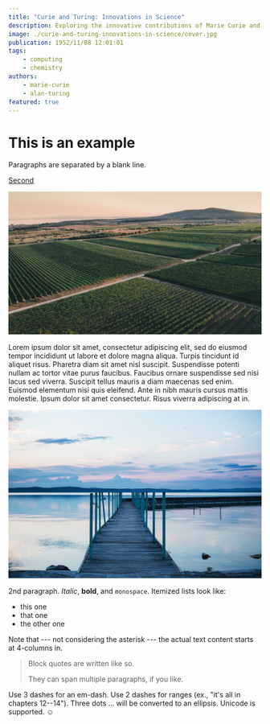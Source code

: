 ```yaml
---
title: "Curie and Turing: Innovations in Science"
description: Exploring the innovative contributions of Marie Curie and Alan Turing.
image: ./curie-and-turing-innovations-in-science/cover.jpg
publication: 1952/11/08 12:01:01
tags: 
    - computing
    - chemistry
authors: 
    - marie-curie
    - alan-turing
featured: true
---
```



# This is an example

Paragraphs are separated by a blank line.

[Second](/posts/second-post/) 

![image alt text](./curie-and-turing-innovations-in-science/balaton/balaton-10.jpg "image title")

Lorem ipsum dolor sit amet, consectetur adipiscing elit, sed do eiusmod tempor incididunt ut labore et dolore magna aliqua. Turpis tincidunt id aliquet risus. Pharetra diam sit amet nisl suscipit. Suspendisse potenti nullam ac tortor vitae purus faucibus. Faucibus ornare suspendisse sed nisi lacus sed viverra. Suscipit tellus mauris a diam maecenas sed enim. Euismod elementum nisi quis eleifend. Ante in nibh mauris cursus mattis molestie. Ipsum dolor sit amet consectetur. Risus viverra adipiscing at in.

![image alt text](./curie-and-turing-innovations-in-science/balaton/balaton-02.jpg "image title")

2nd paragraph. *Italic*, **bold**, and `monospace`. Itemized lists
look like:

  * this one
  * that one
  * the other one

Note that --- not considering the asterisk --- the actual text
content starts at 4-columns in.

> Block quotes are
> written like so.
>
> They can span multiple paragraphs,
> if you like.

Use 3 dashes for an em-dash. Use 2 dashes for ranges (ex., "it's all
in chapters 12--14"). Three dots ... will be converted to an ellipsis.
Unicode is supported. ☺
